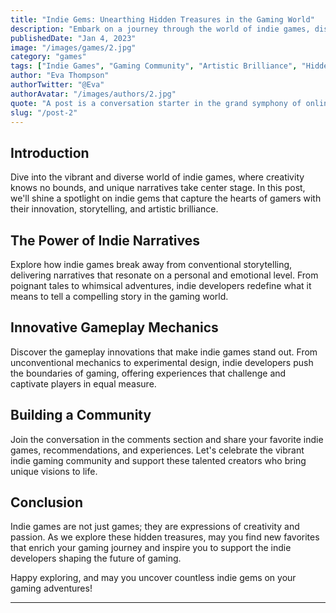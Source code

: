 ```yaml
---
title: "Indie Gems: Unearthing Hidden Treasures in the Gaming World"
description: "Embark on a journey through the world of indie games, discovering the unique narratives, innovative gameplay, and artistic brilliance that define these hidden treasures."
publishedDate: "Jan 4, 2023"
image: "/images/games/2.jpg"
category: "games"
tags: ["Indie Games", "Gaming Community", "Artistic Brilliance", "Hidden Gems"]
author: "Eva Thompson"
authorTwitter: "@Eva"
authorAvatar: "/images/authors/2.jpg"
quote: "A post is a conversation starter in the grand symphony of online discussions."
slug: "/post-2"
---
```


## Introduction

Dive into the vibrant and diverse world of indie games, where creativity knows no bounds, and unique narratives take center stage. In this post, we'll shine a spotlight on indie gems that capture the hearts of gamers with their innovation, storytelling, and artistic brilliance.

## The Power of Indie Narratives

Explore how indie games break away from conventional storytelling, delivering narratives that resonate on a personal and emotional level. From poignant tales to whimsical adventures, indie developers redefine what it means to tell a compelling story in the gaming world.

## Innovative Gameplay Mechanics

Discover the gameplay innovations that make indie games stand out. From unconventional mechanics to experimental design, indie developers push the boundaries of gaming, offering experiences that challenge and captivate players in equal measure.

## Building a Community

Join the conversation in the comments section and share your favorite indie games, recommendations, and experiences. Let's celebrate the vibrant indie gaming community and support these talented creators who bring unique visions to life.

## Conclusion

Indie games are not just games; they are expressions of creativity and passion. As we explore these hidden treasures, may you find new favorites that enrich your gaming journey and inspire you to support the indie developers shaping the future of gaming.

Happy exploring, and may you uncover countless indie gems on your gaming adventures!

---

